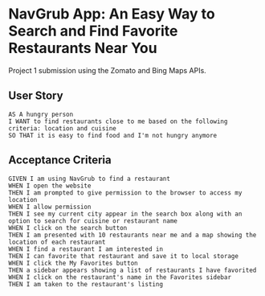# NavGrub App: An Easy Way to Search and Find Favorite Restaurants Near You

Project 1 submission using the Zomato and Bing Maps APIs.

## User Story

```
AS A hungry person
I WANT to find restaurants close to me based on the following criteria: location and cuisine
SO THAT it is easy to find food and I'm not hungry anymore
```

## Acceptance Criteria

```
GIVEN I am using NavGrub to find a restaurant
WHEN I open the website
THEN I am prompted to give permission to the browser to access my location
WHEN I allow permission
THEN I see my current city appear in the search box along with an option to search for cuisine or restaurant name 
WHEN I click on the search button
THEN I am presented with 10 restaurants near me and a map showing the location of each restaurant
WHEN I find a restaurant I am interested in
THEN I can favorite that restaurant and save it to local storage
WHEN I click the My Favorites button
THEN a sidebar appears showing a list of restaurants I have favorited
WHEN I click on the restaurant's name in the Favorites sidebar
THEN I am taken to the restaurant's listing
```
